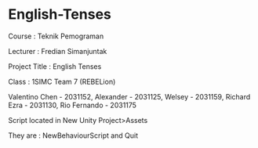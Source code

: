 # English-Tenses

Course : Teknik Pemograman 

Lecturer : Fredian Simanjuntak 

Project Title : English Tenses

Class : 1SIMC Team 7 (REBELion)

Valentino Chen - 2031152, 
Alexander - 2031125, 
Welsey - 2031159, 
Richard Ezra - 2031130,
Rio Fernando - 2031175

Script located in New Unity Project>Assets

They are : NewBehaviourScript and Quit
